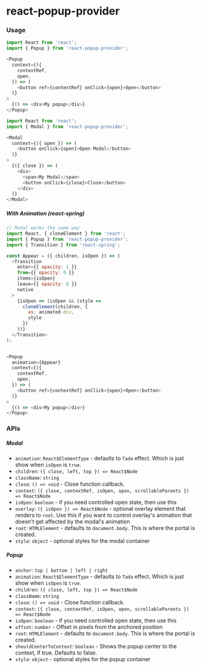 # react-popup-provider

### Usage

```javascript
import React from 'react';
import { Popup } from 'react-popup-provider';

<Popup
  context={({
    contextRef,
    open,
  }) => (
    <button ref={contextRef} onClick={open}>Open</button>
  )}
>
  {() => <div>My popup</div>}
</Popup>
```

```javascript
import React from 'react';
import { Modal } from 'react-popup-provider';

<Modal
  context={({ open }) => (
    <button onClick={open}>Open Modal</button>
  )}
>
  {({ close }) => (
    <div>
      <span>My Modal</span>
      <button onClick={close}>Close</button>
    </div>
  )}
</Modal>
```

##### With Animation (react-spring)
```javascript
// Modal works the same way
import React, { cloneElement } from 'react';
import { Popup } from 'react-popup-provider';
import { Transition } from 'react-spring';

const Appear = ({ children, isOpen }) => (
  <Transition
    enter={{ opacity: 1 }}
    from={{ opacity: 0 }}
    items={isOpen}
    leave={{ opacity: 0 }}
    native
  >
    {isOpen => (isOpen && (style =>
      cloneElement(children, {
        as: animated.div,
        style
      })
    ))}
  </Transition>
);


<Popup
  animation={Appear}
  context={({
    contextRef,
    open,
  }) => (
    <button ref={contextRef} onClick={open}>Open</button>
  )}
>
  {() => <div>My popup</div>}
</Popup>
```


### APIs

##### Modal
 * `animation`: `React$ElementType` - defaults to `Tada` effect. Which is just show when `isOpen` is `true`.
 * `children`: `({ close, left, top }) => React$Node`
 * `className`: `string`
 * `close`: `() => void` - Close function callback.
 * `context`: `({ close, contextRef, isOpen, open, scrollableParents }) => React$Node`
 * `isOpen`: `boolean` - if you need controlled open state, then use this
 * `overlay`: `({ isOpen }) => React$Node` - optional overlay element that renders to `root`.  Use this if you want to control overlay's animation that doesn't get affected by the modal's animation
 * `root`: `HTMLElement` - defaults to `document.body`.  This is where the portal is created.
 * `style`: `object` - optional styles for the modal container


##### Popup
 * `anchor`: `top | bottom | left | right`
 * `animation`: `React$ElementType` - defaults to `Tada` effect. Which is just show when `isOpen` is `true`.
 * `children`: `({ close, left, top }) => React$Node`
 * `className`: `string`
 * `close`: `() => void` - Close function callback.
 * `context`: `({ close, contextRef, isOpen, open, scrollableParents }) => React$Node`
 * `isOpen`: `boolean` - if you need controlled open state, then use this
 * `offset`: `number` - Offset in pixels from the anchored position
 * `root`: `HTMLElement` - defaults to `document.body`.  This is where the portal is created.
 * `shouldCenterToContext`: `boolean` - Shows the popup center to the context, if true.  Defaults to false.
 * `style`: `object` - optional styles for the popup container

